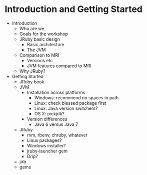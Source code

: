 Introduction and Getting Started
================================

* Introduction
  * Who are we
  * Goals for the workshop
  * JRuby basic design
    * Basic architecture
    * The JVM
  * Comparison to MRI
    * Versions etc
    * JVM features compared to MRI
  * Why JRuby?
* Getting Started
  * JRuby book
  * JVM
    * Installation across platforms
      * Windows: recommend no spaces in path
      * Linux: check blessed package first
      * Linux: Java version switchers?
      * OS X: pickjdk?
    * Version differences
      * Java 6 versus Java 7
  * JRuby
    * rvm, rbenv, chruby, whatever
    * Linux packages?
    * Windows installer?
    * jruby-launcher gem
    * Drip?
  * jirb
  * gems

